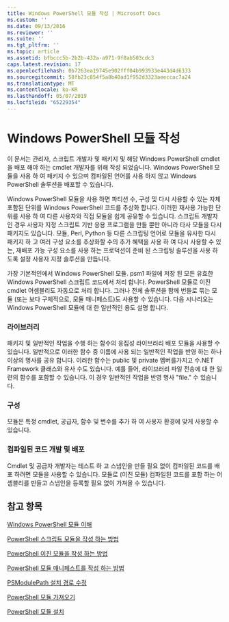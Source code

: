 ```yaml
---
title: Windows PowerShell 모듈 작성 | Microsoft Docs
ms.custom: ''
ms.date: 09/13/2016
ms.reviewer: ''
ms.suite: ''
ms.tgt_pltfrm: ''
ms.topic: article
ms.assetid: bfbccc5b-2b2b-432a-a971-9f8ab503cdc3
caps.latest.revision: 17
ms.openlocfilehash: 0b7263ea19745e902fff04b993933e443d4d6333
ms.sourcegitcommit: 58fb23c854f5a8b40ad1f952d3323aeeccac7a24
ms.translationtype: MT
ms.contentlocale: ko-KR
ms.lasthandoff: 05/07/2019
ms.locfileid: "65229354"
---
```

# <a name="writing-a-windows-powershell-module"></a>Windows PowerShell 모듈 작성

이 문서는 관리자, 스크립트 개발자 및 패키지 및 해당 Windows PowerShell cmdlet을 배포 해야 하는 cmdlet 개발자를 위해 작성 되었습니다. Windows PowerShell 모듈을 사용 하 여 패키지 수 있으며 컴파일된 언어를 사용 하지 않고 Windows PowerShell 솔루션을 배포할 수 있습니다.

Windows PowerShell 모듈을 사용 하면 파티션 수, 구성 및 다시 사용할 수 있는 자체 포함된 단위를 Windows PowerShell 코드를 추상화 합니다. 이러한 재사용 가능한 단위를 사용 하 여 다른 사용자와 직접 모듈을 쉽게 공유할 수 있습니다. 스크립트 개발자 인 경우 사용자 지정 스크립트 기반 응용 프로그램을 만들 뿐만 아니라 타사 모듈을 다시 패키지도 있습니다. 모듈, Perl, Python 등 다른 스크립팅 언어로 모듈을 유사한 다시 패키지 하 고 여러 구성 요소를 추상화할 수의 추가 혜택을 사용 하 여 다시 사용할 수 있는, 재배포 가능 구성 요소를 사용 하는 프로덕션이 준비 된 스크립팅 솔루션을 사용 하도록 설정 사용자 지정 솔루션을 만듭니다.

가장 기본적인에서 Windows PowerShell 모듈. psm1 파일에 저장 된 모든 유효한 Windows PowerShell 스크립트 코드에서 처리 합니다. PowerShell 모듈로 이진 cmdlet 어셈블리도 자동으로 처리 합니다. 그러나 전체 솔루션을 함께 번들로 묶는 모듈 (또는 보다 구체적으로, 모듈 매니페스트)도 사용할 수 있습니다. 다음 시나리오는 Windows PowerShell 모듈에 대 한 일반적인 용도 설명 합니다.

### <a name="libraries"></a>라이브러리

패키지 및 일반적인 작업을 수행 하는 함수의 응집성 라이브러리 배포 모듈을 사용할 수 있습니다. 일반적으로 이러한 함수 중 이름에 사용 되는 일반적인 작업을 반영 하는 하나 이상의 명사를 공유 합니다. 이러한 함수는 public 및 private 멤버를가지고 수.NET Framework 클래스와 유사 수도 있습니다. 예를 들어, 라이브러리 파일 전송에 대 한 일련의 함수를 포함할 수 있습니다. 이 경우 일반적인 작업을 반영 명사 "file." 수 있습니다.

### <a name="configuration"></a>구성

모듈은 특정 cmdlet, 공급자, 함수 및 변수를 추가 하 여 사용자 환경에 맞게 사용할 수 있습니다.

### <a name="compiled-code-development-and-distribution"></a>컴파일된 코드 개발 및 배포

Cmdlet 및 공급자 개발자는 테스트 하 고 스냅인을 만들 필요 없이 컴파일된 코드를 배포 하려면 모듈을 사용할 수 있습니다. 모듈로 (이진 모듈) 컴파일된 코드를 포함 하는 어셈블리를 만들고 스냅인을 등록할 필요 없이 가져올 수 있습니다.

## <a name="see-also"></a>참고 항목

[Windows PowerShell 모듈 이해](./understanding-a-windows-powershell-module.md)

[PowerShell 스크립트 모듈을 작성 하는 방법](./how-to-write-a-powershell-script-module.md)

[PowerShell 이진 모듈을 작성 하는 방법](./how-to-write-a-powershell-binary-module.md)

[PowerShell 모듈 매니페스트를 작성 하는 방법](how-to-write-a-powershell-module-manifest.md)

[PSModulePath 설치 경로 수정](./modifying-the-psmodulepath-installation-path.md)

[PowerShell 모듈 가져오기](./importing-a-powershell-module.md)

[PowerShell 모듈 설치](./installing-a-powershell-module.md)
